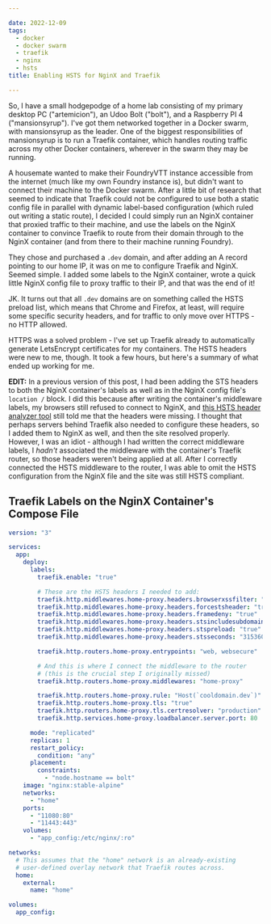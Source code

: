 ```yaml
---

date: 2022-12-09
tags:
  - docker
  - docker swarm
  - traefik
  - nginx
  - hsts
title: Enabling HSTS for NginX and Traefik

---
```


So, I have a small hodgepodge of a home lab consisting of my primary desktop PC ("artemicion"), an Udoo Bolt ("bolt"), and a Raspberry PI 4 ("mansionsyrup").
I've got them networked together in a Docker swarm, with mansionsyrup as the leader.
One of the biggest responsibilities of mansionsyrup is to run a Traefik container, which handles routing traffic across my other Docker containers, wherever in the swarm they may be running.

A housemate wanted to make their FoundryVTT instance accessible from the internet (much like my own Foundry instance is), but didn't want to connect their machine to the Docker swarm.
After a little bit of research that seemed to indicate that Traefik could not be configured to use both a static config file in parallel with dynamic label-based configuration (which ruled out writing a static route), I decided I could simply run an NginX container that proxied traffic to their machine, and use the labels on the NginX container to convince Traefik to route from their domain through to the NginX container (and from there to their machine running Foundry).

They chose and purchased a `.dev` domain, and after adding an A record pointing to our home IP, it was on me to configure Traefik and NginX.
Seemed simple.
I added some labels to the NginX container, wrote a quick little NginX config file to proxy traffic to their IP, and that was the end of it!

JK. It turns out that all `.dev` domains are on something called the HSTS preload list, which means that Chrome and Firefox, at least, will require some specific security headers, and for traffic to only move over HTTPS - no HTTP allowed.

HTTPS was a solved problem - I've set up Traefik already to automatically generate LetsEncrypt certificates for my containers.
The HSTS headers were new to me, though.
It took a few hours, but here's a summary of what ended up working for me.

**EDIT:** In a previous version of this post, I had been adding the STS headers to both the NginX container's labels as well as in the NginX config file's `location /` block.
I did this because after writing the container's middleware labels, my browsers still refused to connect to NginX, and [this HSTS header analyzer tool](https://geekflare.com/tools/hsts-test) still told me that the headers were missing.
I thought that perhaps servers behind Traefik also needed to configure these headers, so I added them to NginX as well, and then the site resolved properly.
However, I was an idiot - although I had written the correct middleware labels, I _hadn't_ associated the middleware with the container's Traefik router, so those headers weren't being applied at all.
After I correctly connected the HSTS middleware to the router, I was able to omit the HSTS configuration from the NginX file and the site was still HSTS compliant.

## Traefik Labels on the NginX Container's Compose File

```yaml
version: "3"

services:
  app:
    deploy:
      labels:
        traefik.enable: "true"

        # These are the HSTS headers I needed to add:
        traefik.http.middlewares.home-proxy.headers.browserxssfilter: "true"
        traefik.http.middlewares.home-proxy.headers.forcestsheader: "true"
        traefik.http.middlewares.home-proxy.headers.framedeny: "true"
        traefik.http.middlewares.home-proxy.headers.stsincludesubdomains: "true"
        traefik.http.middlewares.home-proxy.headers.stspreload: "true"
        traefik.http.middlewares.home-proxy.headers.stsseconds: "31536000"

        traefik.http.routers.home-proxy.entrypoints: "web, websecure"

        # And this is where I connect the middleware to the router
        # (this is the crucial step I originally missed)
        traefik.http.routers.home-proxy.middlewares: "home-proxy"

        traefik.http.routers.home-proxy.rule: "Host(`cooldomain.dev`)"
        traefik.http.routers.home-proxy.tls: "true"
        traefik.http.routers.home-proxy.tls.certresolver: "production"
        traefik.http.services.home-proxy.loadbalancer.server.port: 80

      mode: "replicated"
      replicas: 1
      restart_policy:
        condition: "any"
      placement:
        constraints:
          - "node.hostname == bolt"
    image: "nginx:stable-alpine"
    networks:
      - "home"
    ports:
      - "11080:80"
      - "11443:443"
    volumes:
      - "app_config:/etc/nginx/:ro"

networks:
  # This assumes that the "home" network is an already-existing
  # user-defined overlay network that Traefik routes across.
  home:
    external:
      name: "home"

volumes:
  app_config:
```


